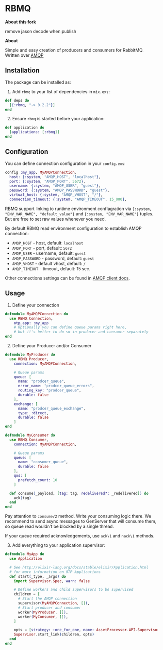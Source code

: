 # RBMQ

**About this fork**

remove jason decode when publish

**About**

Simple and easy creation of producers and consumers for RabbitMQ.
Written over [AMQP](https://github.com/pma/amqp)

## Installation

The package can be installed as:

  1. Add `rbmq` to your list of dependencies in `mix.exs`:

  ```elixir
  def deps do
    [{:rbmq, "~> 0.2.2"}]
  end
  ```

  2. Ensure `rbmq` is started before your application:

  ```elixir
  def application do
    [applications: [:rbmq]]
  end
  ```

## Configuration

  You can define connection configuration in your `config.exs`:

  ```elixir
  config :my_app, MyAMQPConnection,
    host: {:system, "AMQP_HOST", "localhost"},
    port: {:system, "AMQP_PORT", 5672},
    username: {:system, "AMQP_USER", "guest"},
    password: {:system, "AMQP_PASSWORD", "guest"},
    virtual_host: {:system, "AMQP_VHOST", "/"},
    connection_timeout: {:system, "AMQP_TIMEOUT", 15_000},
  ```

  RBMQ support linking to runtime environment conflagration via `{:system, "ENV_VAR_NAME", "default_value"}`
  and `{:system, "ENV_VAR_NAME"}` tuples. But are free to set raw values whenever you need.

By default RBMQ read environment configuration to establish AMQP connection:

  * `AMQP_HOST` - host, default: `localhost`
  * `AMQP_PORT` - port, default: `5672`
  * `AMQP_USER` - username, default: `guest`
  * `AMQP_PASSWORD` - password, default: `guest`
  * `AMQP_VHOST` - default vhost, default: `/`
  * `AMQP_TIMEOUT` - timeout, default: 15 sec.

Other connections settings can be found in [AMQP client docs](https://hexdocs.pm/amqp/AMQP.Connection.html#open/1).

## Usage

  1. Define your connection

  ```elixir
  defmodule MyAMQPConnection do
    use RBMQ.Connection,
      otp_app: :my_app
      # Optionally you can define queue params right here,
      # but it's better to do so in producer and consumer separately
  end
  ```

  2. Define your Producer and/or Consumer

  ```elixir
  defmodule MyProducer do
    use RBMQ.Producer,
      connection: MyAMQPConnection,

      # Queue params
      queue: [
        name: "prodcer_queue",
        error_name: "prodcer_queue_errors",
        routing_key: "prodcer_queue",
        durable: false
      ],
      exchange: [
        name: "prodcer_queue_exchange",
        type: :direct,
        durable: false
      ]
  end

  defmodule MyConsumer do
    use RBMQ.Consumer,
      connection: MyAMQPConnection,

      # Queue params
      queue: [
        name: "consomer_queue",
        durable: false
      ],
      qos: [
        prefetch_count: 10
      ]

    def consume(_payload, [tag: tag, redelivered?: _redelivered]) do
      ack(tag)
    end
  end
  ```

  Pay attention to `consume/2` method. Write your consuming logic there. We recommend to send async messages to GenServer that will consume them, so queue read wouldn't be blocked by a single thread.

  If your queue required acknowledgements, use `ack\1` and `nack\1` methods.

  3. Add everything to your application supervisor:

  ```elixir
  defmodule MyApp do
    use Application

    # See http://elixir-lang.org/docs/stable/elixir/Application.html
    # for more information on OTP Applications
    def start(_type, _args) do
      import Supervisor.Spec, warn: false

      # Define workers and child supervisors to be supervised
      children = [
        # Start the AMQP connection
        supervisor(MyAMQPConnection, []),
        # Start producer and consumer
        worker(MyProducer, []),
        worker(MyConsumer, []),
      ]

      opts = [strategy: :one_for_one, name: AssetProcessor.API.Supervisor]
      Supervisor.start_link(children, opts)
    end
  end
  ```
